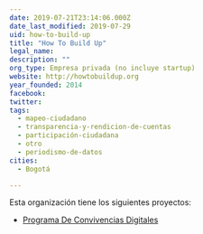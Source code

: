 ```yaml
---
date: 2019-07-21T23:14:06.000Z
date_last_modified: 2019-07-29
uid: how-to-build-up
title: "How To Build Up"
legal_name: 
description: ""
org_type: Empresa privada (no incluye startup)
website: http://howtobuildup.org
year_founded: 2014
facebook: 
twitter: 
tags:
  - mapeo-ciudadano
  - transparencia-y-rendicion-de-cuentas
  - participación-ciudadana
  - otro
  - periodismo-de-datos
cities: 
  - Bogotá

---
```


Esta organización tiene los siguientes proyectos:

- [Programa De Convivencias Digitales](/proyectos/programa-de-convivencias-digitales)
